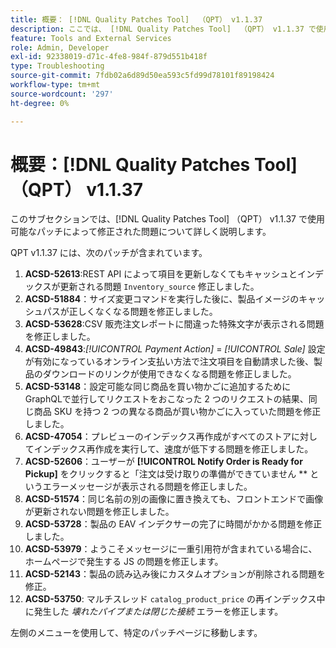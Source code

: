 ```yaml
---
title: 概要： [!DNL Quality Patches Tool]  （QPT） v1.1.37
description: ここでは、 [!DNL Quality Patches Tool]  （QPT） v1.1.37 で使用可能なパッチによって修正された問題について詳しく説明します。
feature: Tools and External Services
role: Admin, Developer
exl-id: 92338019-d71c-4fe8-984f-879d551b418f
type: Troubleshooting
source-git-commit: 7fdb02a6d89d50ea593c5fd99d78101f89198424
workflow-type: tm+mt
source-wordcount: '297'
ht-degree: 0%

---
```


# 概要：[!DNL Quality Patches Tool] （QPT） v1.1.37

このサブセクションでは、[!DNL Quality Patches Tool] （QPT） v1.1.37 で使用可能なパッチによって修正された問題について詳しく説明します。

QPT v1.1.37 には、次のパッチが含まれています。

1. **ACSD-52613**:REST API によって項目を更新しなくてもキャッシュとインデックスが更新される問題 `Inventory_source` 修正しました。
1. **ACSD-51884**：サイズ変更コマンドを実行した後に、製品イメージのキャッシュパスが正しくなくなる問題を修正しました。
1. **ACSD-53628**:CSV 販売注文レポートに間違った特殊文字が表示される問題を修正しました。
1. **ACSD-49843**:*[!UICONTROL Payment Action]* = *[!UICONTROL Sale]* 設定が有効になっているオンライン支払い方法で注文項目を自動請求した後、製品のダウンロードのリンクが使用できなくなる問題を修正しました。
1. **ACSD-53148**：設定可能な同じ商品を買い物かごに追加するためにGraphQLで並行してリクエストをおこなった 2 つのリクエストの結果、同じ商品 SKU を持つ 2 つの異なる商品が買い物かごに入っていた問題を修正しました。
1. **ACSD-47054**：プレビューのインデックス再作成がすべてのストアに対してインデックス再作成を実行して、速度が低下する問題を修正しました。
1. **ACSD-52606**：ユーザーが **[!UICONTROL Notify Order is Ready for Pickup]** をクリックすると「注文は受け取りの準備ができていません ** というエラーメッセージが表示される問題を修正しました。
1. **ACSD-51574**：同じ名前の別の画像に置き換えても、フロントエンドで画像が更新されない問題を修正しました。
1. **ACSD-53728**：製品の EAV インデクサーの完了に時間がかかる問題を修正しました。
1. **ACSD-53979**：ようこそメッセージに一重引用符が含まれている場合に、ホームページで発生する JS の問題を修正します。
1. **ACSD-52143**：製品の読み込み後にカスタムオプションが削除される問題を修正。
1. **ACSD-53750**: マルチスレッド `catalog_product_price` の再インデックス中に発生した *壊れたパイプまたは閉じた接続* エラーを修正します。

左側のメニューを使用して、特定のパッチページに移動します。
